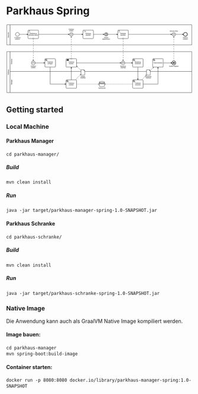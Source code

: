 # Parkhaus Spring

![Parkhaus Example](../parkhaus.png)

## Getting started

### Local Machine

#### Parkhaus Manager

```
cd parkhaus-manager/
```

##### Build

```
mvn clean install
```

##### Run

```
java -jar target/parkhaus-manager-spring-1.0-SNAPSHOT.jar
```

#### Parkhaus Schranke

```
cd parkhaus-schranke/
```

##### Build

```
mvn clean install
```

##### Run

```
java -jar target/parkhaus-schranke-spring-1.0-SNAPSHOT.jar
```


### Native Image

Die Anwendung kann auch als GraalVM Native Image kompiliert werden.

#### Image bauen:

```
cd parkhaus-manager
mvn spring-boot:build-image

```

#### Container starten:

```
docker run -p 8080:8080 docker.io/library/parkhaus-manager-spring:1.0-SNAPSHOT
```
